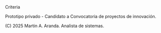 Criteria

Prototipo privado - Candidato a Convocatoria de proyectos de innovación.

(C) 2025 Martin A. Aranda. Analista de sistemas.
